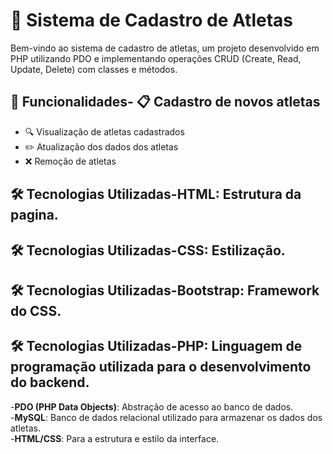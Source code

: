 # 🏅 Sistema de Cadastro de Atletas

Bem-vindo ao sistema de cadastro de atletas, um projeto desenvolvido em PHP utilizando PDO e implementando operações CRUD (Create, Read, Update, Delete) com classes e métodos.

## 🚀 Funcionalidades- 📋 Cadastro de novos atletas
- 🔍 Visualização de atletas cadastrados
- ✏️ Atualização dos dados dos atletas
- ❌ Remoção de atletas

## 🛠️ Tecnologias Utilizadas-**HTML**: Estrutura da pagina.
## 🛠️ Tecnologias Utilizadas-**CSS**: Estilização.
## 🛠️ Tecnologias Utilizadas-**Bootstrap**: Framework do CSS.
## 🛠️ Tecnologias Utilizadas-**PHP**: Linguagem de programação utilizada para o desenvolvimento do backend.
-**PDO (PHP Data Objects)**: Abstração de acesso ao banco de dados.<br>
-**MySQL**: Banco de dados relacional utilizado para armazenar os dados dos atletas.<br>
-**HTML/CSS**: Para a estrutura e estilo da interface.<br>